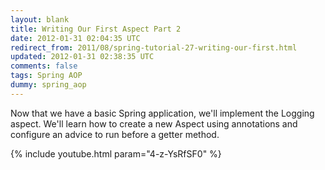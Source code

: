 ```yaml
---           
layout: blank
title: Writing Our First Aspect Part 2
date: 2012-01-31 02:04:35 UTC
redirect_from: 2011/08/spring-tutorial-27-writing-our-first.html
updated: 2012-01-31 02:38:35 UTC
comments: false
tags: Spring AOP
dummy: spring_aop
---
```


Now that we have a basic Spring application, we'll implement the Logging aspect. We'll learn how to create a new Aspect using annotations and configure an advice to run before a getter method.

{% include youtube.html param="4-z-YsRfSF0" %}